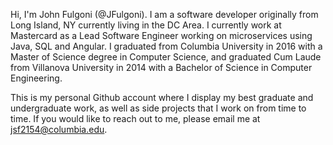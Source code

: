 Hi, I'm John Fulgoni (@JFulgoni). I am a software developer originally from Long Island, NY currently living in the DC Area. 
I currently work at Mastercard as a Lead Software Engineer working on microservices using Java, SQL and Angular.
I graduated from Columbia University in 2016 with a Master of Science degree in Computer Science, 
and graduated Cum Laude from Villanova University in 2014 with a Bachelor of Science in Computer Engineering. 

This is my personal Github account where I display my best graduate and undergraduate work, as well as side projects that I work on from time to time.
If you would like to reach out to me, please email me at jsf2154@columbia.edu.

<!---
JFulgoni/JFulgoni is a ✨ special ✨ repository because its `README.md` (this file) appears on your GitHub profile.
You can click the Preview link to take a look at your changes.
--->
